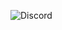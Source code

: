 ![Discord](https://img.shields.io/discord/1187069967116533840?style=for-the-badge&logo=https%3A%2F%2Fcdn.discordapp.com%2Fattachments%2F1187145657396506714%2F1190750470042566756%2FPROFILBILD_11.gif%3Fex%3D65ac2a4b%26is%3D6599b54b%26hm%3Dbe968a4a052752d5239a970f4395450046af658c2ccb974f0fff5487a41e121a%26&logoColor=0x137901&label=Discord&labelColor=0x137901&color=0x137901&link=https%3A%2F%2Fdiscord.gg%2FTM8D68tXCk)
